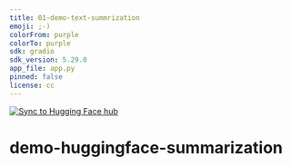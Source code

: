 ```yaml
---
title: 01-demo-text-summrization
emoji: ;-)
colorFrom: purple 
colorTo: purple
sdk: gradio
sdk_version: 5.29.0
app_file: app.py
pinned: false
license: cc
---
```


[![Sync to Hugging Face hub](https://github.com/jcmeunier77code/demo-huggingface-summarization/actions/workflows/main.yml/badge.svg)](https://github.com/jcmeunier77code/demo-huggingface-summarization/actions/workflows/main.yml)

# demo-huggingface-summarization